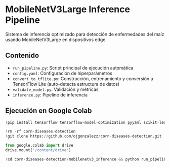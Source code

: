 # MobileNetV3Large Inference Pipeline

Sistema de inferencia optimizado para detección de enfermedades del maíz usando MobileNetV3Large en dispositivos edge.

## Contenido

- `run_pipeline.py`: Script principal de ejecución automática
- `config.yaml`: Configuración de hiperparámetros
- `convert_to_tflite.py`: Construcción, entrenamiento y conversión a TensorFlow Lite (auto-detecta estructura de datos)
- `validate_model.py`: Validación y métricas
- `inference.py`: Pipeline de inferencia

## Ejecución en Google Colab

```python
!pip install tensorflow tensorflow-model-optimization pyyaml scikit-learn pillow matplotlib seaborn

!rm -rf corn-diseases-detection
!git clone https://github.com/ojgonzalezz/corn-diseases-detection.git

from google.colab import drive
drive.mount('/content/drive')

!cd corn-diseases-detection/mobilenetv3_inference && python run_pipeline.py --data-path /content/drive/MyDrive/corn-diseases-data
```
